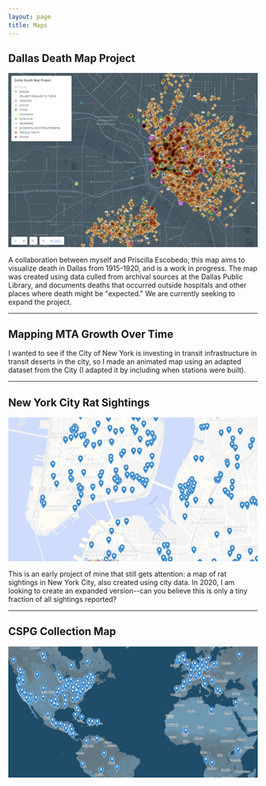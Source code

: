 ```yaml
---
layout: page
title: Maps
---
```


## Dallas Death Map Project

![Screenshot of the Dallas Death Map](https://github.com/isawil/isawil.github.io/blob/master/assets/ddm-2019-02.png?raw=true)

A collaboration between myself and Priscilla Escobedo, this map aims to visualize death in Dallas from 1915-1920, and is a work in progress. The map was created using data culled from archival sources at the Dallas Public Library, and documents deaths that occurred outside hospitals and other places where death might be "expected." We are currently seeking to expand the project.

---

## Mapping MTA Growth Over Time

I wanted to see if the City of New York is investing in transit infrastructure in transit deserts in the city, so I made an animated map using an adapted dataset from the City (I adapted it by including when stations were built).

---

## New York City Rat Sightings

![Screenshot of the NYC Rat Sightings map](https://github.com/isawil/isawil.github.io/blob/master/assets/rm-2019.png?raw=true)

This is an early project of mine that still gets attention: a map of rat sightings in New York City, also created using city data. In 2020, I am looking to create an expanded version--can you believe this is only a tiny fraction of all sightings reported?

---

## CSPG Collection Map

![Screenshot of the CSPG Collection Map](https://github.com/isawil/isawil.github.io/blob/master/assets/cspg-2019.png?raw=true)
